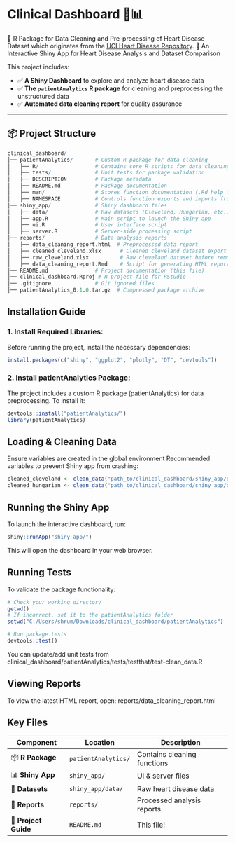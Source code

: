 # Clinical Dashboard 🏥📊  
🚀 R Package for Data Cleaning and Pre-processing of Heart Disease Dataset which originates from the [UCI Heart Disease Repository](https://archive.ics.uci.edu/dataset/45/heart+disease).
🚀 An Interactive Shiny App for Heart Disease Analysis and Dataset Comparison

This project includes:
- ✅ **A Shiny Dashboard** to explore and analyze heart disease data
- ✅ **The `patientAnalytics` R package** for cleaning and preprocessing the unstructured data
- ✅ **Automated data cleaning report** for quality assurance  

---

## **📦 Project Structure**
```r
clinical_dashboard/
│── patientAnalytics/       # Custom R package for data cleaning
│   ├── R/                  # Contains core R scripts for data cleaning
│   ├── tests/              # Unit tests for package validation
│   ├── DESCRIPTION         # Package metadata
│   ├── README.md           # Package documentation
│   ├── man/                # Stores function documentation (.Rd help files)
│   ├── NAMESPACE           # Controls function exports and imports from other packages
│── shiny_app/              # Shiny dashboard files
│   ├── data/               # Raw datasets (Cleveland, Hungarian, etc.)
│   ├── app.R               # Main script to launch the Shiny app
│   ├── ui.R                # User interface script
│   ├── server.R            # Server-side processing script
│── reports/                # Data analysis reports
│   ├── data_cleaning_report.html  # Preprocessed data report
│   ├── cleaned_cleveland.xlsx      # Cleaned cleveland dataset export
│   ├── raw_cleveland.xlsx          # Raw cleveland dataset before removing outliers
│   ├── data_cleaning_report.Rmd    # Script for generating HTML report
│── README.md               # Project documentation (this file)
│── clinical_dashboard.Rproj # R project file for RStudio
│── .gitignore              # Git ignored files
│── patientAnalytics_0.1.0.tar.gz  # Compressed package archive
```

## Installation Guide
### 1. Install Required Libraries:
Before running the project, install the necessary dependencies:
```r
install.packages(c("shiny", "ggplot2", "plotly", "DT", "devtools"))
```
### 2. Install patientAnalytics Package:
The project includes a custom R package (patientAnalytics) for data preprocessing. To install it:
```r
devtools::install("patientAnalytics/")
library(patientAnalytics)
```

## Loading & Cleaning Data
Ensure variables are created in the global environment 
Recommended variables to prevent Shiny app from crashing: 
```r
cleaned_cleveland <- clean_data("path_to/clinical_dashboard/shiny_app/data/cleveland.data")
cleaned_hungarian <- clean_data("path_to/clinical_dashboard/shiny_app/data/hungarian.data")
```

## Running the Shiny App
To launch the interactive dashboard, run: 
```r
shiny::runApp("shiny_app/")
```
This will open the dashboard in your web browser.

## Running Tests
To validate the package functionality:
```r
# Check your working directory
getwd()
# If incorrect, set it to the patientAnalytics folder
setwd("C:/Users/shrum/Downloads/clinical_dashboard/patientAnalytics")

# Run package tests
devtools::test()
```
You can update/add unit tests from clinical_dashboard/patientAnalytics/tests/testthat/test-clean_data.R

## Viewing Reports 
To view the latest HTML report, open:
reports/data_cleaning_report.html

## Key Files 

| **Component**        | **Location**          | **Description**                           |
|----------------------|-----------------------|-------------------------------------------|
| 📦 **R Package**     | `patientAnalytics/`   | Contains cleaning functions               |
| 📊 **Shiny App**     | `shiny_app/`          | UI & server files                         |
| 📄 **Datasets**      | `shiny_app/data/`     | Raw heart disease data                    |
| 📜 **Reports**       | `reports/`            | Processed analysis reports                |
| 📃 **Project Guide** | `README.md`           | This file!                                |


